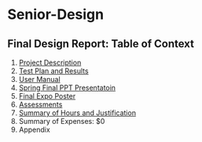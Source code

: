 # Senior-Design
## Final Design Report: Table of Context
1. [Project Description](https://github.com/seyeoyadiran/Senior-Design/blob/main/Project%20Abstract.md)
2. [Test Plan and Results](https://github.com/seyeoyadiran/Senior-Design/blob/main/Milestones%2C%20Timeline%2C%20and%20Effort%20Matrix.md)
3. [User Manual](https://github.com/seyeoyadiran/Senior-Design/blob/main/Assignemnt%202/User%20Manual)
4. [Spring Final PPT Presentatoin](https://docs.google.com/presentation/d/1e2qdJBwBAYDv126aasjZ2fAmkTVZMHVKlyusJL4hjbM/edit#slide=id.g22628d6cb64_0_74)
5. [Final Expo Poster](https://github.com/seyeoyadiran/Senior-Design/blob/main/Senior%20Design%20Project%20copy.pdf)
6. [Assessments](https://docs.google.com/document/d/1ILDJgfoZSJh_s5sgOt4ptFflFohutl7WxctkRlwvBZo/edit)
7. [Summary of Hours and Justification](https://github.com/seyeoyadiran/Senior-Design/blob/main/SummaryHours.md)
8. Summary of Expenses: $0
9. Appendix
